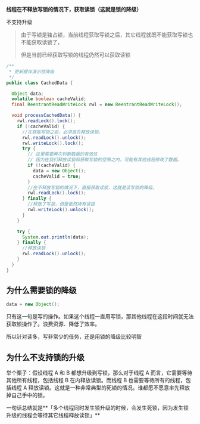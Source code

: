 **线程在不释放写锁的情况下，获取读锁（这就是锁的降级）**

不支持升级

>  由于写锁是独占锁，当前线程获取写锁之后，其它线程就既不能获取写锁也不能获取读锁了，
>
> 但是当前已经获取写锁的线程仍然可以获取读锁

```java
/**
 * 更新缓存演示锁降级
 */
public class CachedData {

  Object data;
  volatile boolean cacheValid;
  final ReentrantReadWriteLock rwl = new ReentrantReadWriteLock();

  void processCachedData() {
    rwl.readLock().lock();
    if (!cacheValid) {
      //在获取写锁之前，必须首先释放读锁。
      rwl.readLock().unlock();
      rwl.writeLock().lock();
      try {
        // 这里需要再次判断数据的有效性
        // 因为在我们释放读锁和获取写锁的空隙之内，可能有其他线程修改了数据。
        if (!cacheValid) {
          data = new Object();
          cacheValid = true;
        }
        //在不释放写锁的情况下，直接获取读锁，这就是读写锁的降级。
        rwl.readLock().lock();
      } finally {
        //释放了写锁，但是依然持有读锁
        rwl.writeLock().unlock();
      }
    }

    try {
      System.out.println(data);
    } finally {
      //释放读锁
      rwl.readLock().unlock();
    }
  }
}
```



## 为什么需要锁的降级

```java
data = new Object();
```

只有这一句是写的操作。如果这个线程一直用写锁，那其他线程在这段时间就无法获取锁操作了。浪费资源、降低了效率。

所以针对读多，写非常少的任务，还是用锁的降级比较明智



## 为什么不支持锁的升级

举个栗子：假设线程 A 和 B 都想升级到写锁，那么对于线程 A 而言，它需要等待其他所有线程，包括线程 B 在内释放读锁。而线程 B 也需要等待所有的线程，包括线程 A 释放读锁。这就是一种非常典型的死锁的情况。谁都愿不愿意率先释放掉自己手中的锁。



一句话总结就是**「多个线程同时发生锁升级的时候，会发生死锁，因为发生锁升级的线程会等待其它线程释放读锁」**

















